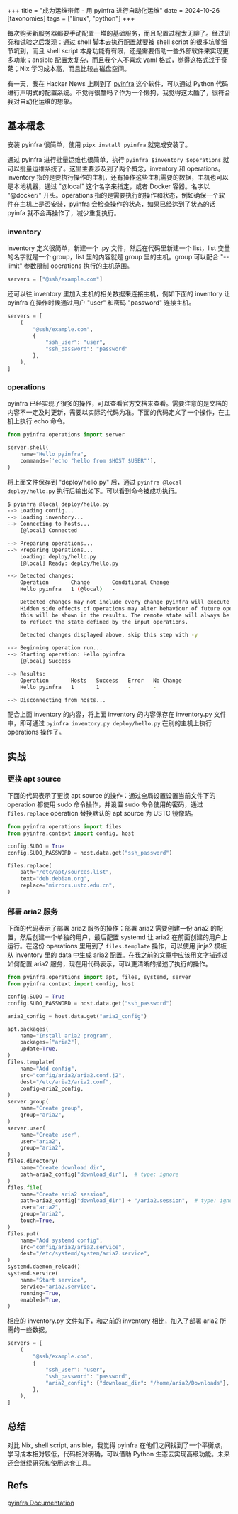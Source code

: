 +++
title = "成为运维带师 - 用 pyinfra 进行自动化运维"
date = 2024-10-26
[taxonomies]
tags = ["linux", "python"]
+++

每次购买新服务器都要手动配置一堆的基础服务，而且配置过程太无聊了。经过研究和试验之后发现：通过 shell 脚本去执行配置就要被 shell script 的很多坑爹细节坑到，而且 shell script 本身功能有有限，还是需要借助一些外部软件来实现更多功能；ansible 配置太复杂，而且我个人不喜欢 yaml 格式，觉得这格式过于奇葩；Nix 学习成本高，而且比较占磁盘空间。

有一天，我在 Hacker News 上刷到了 [pyinfra](https://pyinfra.com/) 这个软件，可以通过 Python 代码进行声明式的配置系统。不觉得很酷吗？作为一个懒狗，我觉得这太酷了，很符合我对自动化运维的想象。

## 基本概念

安装 pyinfra 很简单，使用 `pipx install pyinfra` 就完成安装了。

通过 pyinfra 进行批量运维也很简单，执行 `pyinfra $inventory $operations` 就可以批量运维系统了。这里主要涉及到了两个概念，inventory 和 operations。inventory 指的是要执行操作的主机，还有操作这些主机需要的数据，主机也可以是本地机器，通过 "@local" 这个名字来指定，或者 Docker 容器。名字以 "@docker/" 开头。operations 指的是需要执行的操作和状态，例如确保一个软件在主机上是否安装，pyinfra 会检查操作的状态，如果已经达到了状态的话 pyinfa 就不会再操作了，减少重复执行。

### inventory

inventory 定义很简单，新建一个 .py 文件，然后在代码里新建一个 list，list 变量的名字就是一个 group，list 里的内容就是 group 里的主机。group 可以配合 "--limit" 参数限制 operations 执行的主机范围。

```python
servers = ["@ssh/example.com"]
```

还可以往 inventory 里加入主机的相关数据来连接主机，例如下面的 inventory 让 pyinfra 在操作时候通过用户 "user" 和密码 "password" 连接主机。

```python
servers = [
    (
        "@ssh/example.com",
        {
            "ssh_user": "user",
            "ssh_password": "password"
        },
    ),
]
```

### operations

pyinfra 已经实现了很多的操作，可以查看官方文档来查看。需要注意的是文档的内容不一定及时更新，需要以实际的代码为准。下面的代码定义了一个操作，在主机上执行 echo 命令。

```python
from pyinfra.operations import server

server.shell(
    name="Hello pyinfra",
    commands=['echo "hello from $HOST $USER"'],
)
```

将上面文件保存到 "deploy/hello.py" 后，通过 `pyinfra @local deploy/hello.py` 执行后输出如下。可以看到命令被成功执行。

```bash
$ pyinfra @local deploy/hello.py           
--> Loading config...
--> Loading inventory...
--> Connecting to hosts...
    [@local] Connected

--> Preparing operations...
--> Preparing Operations...
    Loading: deploy/hello.py
    [@local] Ready: deploy/hello.py

--> Detected changes:
    Operation       Change       Conditional Change   
    Hello pyinfra   1 (@local)   -                    

    Detected changes may not include every change pyinfra will execute.
    Hidden side effects of operations may alter behaviour of future operations,
    this will be shown in the results. The remote state will always be updated
    to reflect the state defined by the input operations.

    Detected changes displayed above, skip this step with -y
                             
--> Beginning operation run...
--> Starting operation: Hello pyinfra 
    [@local] Success

--> Results:
    Operation       Hosts   Success   Error   No Change   
    Hello pyinfra   1       1         -       -           

--> Disconnecting from hosts...
```

配合上面 inventory 的内容，将上面 inventory 的内容保存在 inventory.py 文件中，即可通过 `pyinfra inventory.py deploy/hello.py` 在别的主机上执行 operations 操作了。

## 实战

### 更换 apt source

下面的代码表示了更换 apt source 的操作：通过全局设置设置当前文件下的 operation 都使用 sudo 命令操作，并设置 sudo 命令使用的密码，通过 `files.replace` operation 替换默认的 apt source 为 USTC 镜像站。

```python
from pyinfra.operations import files
from pyinfra.context import config, host

config.SUDO = True
config.SUDO_PASSWORD = host.data.get("ssh_password")

files.replace(
    path="/etc/apt/sources.list",
    text="deb.debian.org",
    replace="mirrors.ustc.edu.cn",
)
```

### 部署 aria2 服务

下面的代码表示了部署 aria2 服务的操作：部署 aria2 需要创建一份 aria2 的配置，然后创建一个单独的用户，最后配置 systemd 让 aria2 在前面创建的用户上运行。在这份 operations 里用到了 `files.template` 操作，可以使用 jinja2 模板从 inventory 里的 data 中生成 aria2 配置。在我之前的文章中应该用文字描述过如何配置 aria2 服务，现在用代码表示，可以更清晰的描述了执行的操作。

```python
from pyinfra.operations import apt, files, systemd, server
from pyinfra.context import config, host

config.SUDO = True
config.SUDO_PASSWORD = host.data.get("ssh_password")

aria2_config = host.data.get("aria2_config")

apt.packages(
    name="Install aria2 program",
    packages=["aria2"],
    update=True,
)
files.template(
    name="Add config",
    src="config/aria2/aria2.conf.j2",
    dest="/etc/aria2/aria2.conf",
    config=aria2_config,
)
server.group(
    name="Create group",
    group="aria2",
)
server.user(
    name="Create user",
    user="aria2",
    group="aria2",
)
files.directory(
    name="Create download dir",
    path=aria2_config["download_dir"],  # type: ignore
)
files.file(
    name="Create aria2 session",
    path=aria2_config["download_dir"] + "/aria2.session",  # type: ignore
    user="aria2",
    group="aria2",
    touch=True,
)
files.put(
    name="Add systemd config",
    src="config/aria2/aria2.service",
    dest="/etc/systemd/system/aria2.service",
)
systemd.daemon_reload()
systemd.service(
    name="Start service",
    service="aria2.service",
    running=True,
    enabled=True,
)
```

相应的 inventory.py 文件如下，和之前的 inventory 相比，加入了部署 aria2 所需的一些数据。

```python
servers = [
    (
        "@ssh/example.com",
        {
            "ssh_user": "user",
            "ssh_password": "password",
            "aria2_config": {"download_dir": "/home/aria2/Downloads"},
        },
    ),
]
```

## 总结

对比 Nix, shell script, ansible，我觉得 pyinfra 在他们之间找到了一个平衡点，学习成本相对较低，代码相对明确，可以借助 Python 生态去实现高级功能。未来还会继续研究和使用这套工具。

## Refs

[pyinfra Documentation](https://docs.pyinfra.com/en/3.x/)
